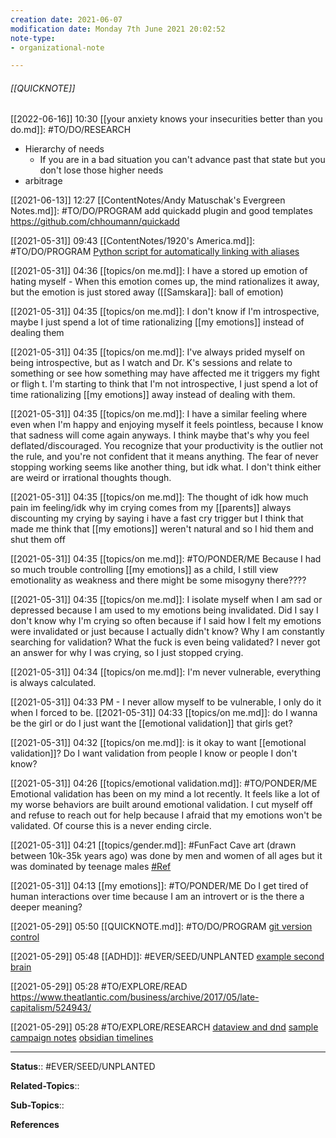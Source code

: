 ```yaml
---
creation date: 2021-06-07
modification date: Monday 7th June 2021 20:02:52
note-type: 
- organizational-note

---
```


###### [[QUICKNOTE]]

[[2022-06-16]] 10:30
[[your anxiety knows your insecurities better than you do.md]]: #TO/DO/RESEARCH 
- Hierarchy of needs 	
	- If you are in a bad situation you can't advance past that state but you don't lose those higher needs 
- arbitrage

[[2021-06-13]] 12:27
[[ContentNotes/Andy Matuschak's Evergreen Notes.md]]: #TO/DO/PROGRAM add quickadd plugin and good templates https://github.com/chhoumann/quickadd

[[2021-05-31]] 09:43
[[ContentNotes/1920's America.md]]: #TO/DO/PROGRAM [Python script for automatically linking with aliases](https://github.com/perkinsben/obs_tools/tree/master/forward_linker)


[[2021-05-31]] 04:36
[[topics/on me.md]]: I have a stored up emotion of hating myself
	- When this emotion comes up, the mind rationalizes it away, but the emotion is just stored away ([[Samskara]]: ball of emotion)

[[2021-05-31]] 04:35
[[topics/on me.md]]: I don't know if I'm introspective, maybe I just spend a lot of time rationalizing [[my emotions]] instead of dealing them

[[2021-05-31]] 04:35
[[topics/on me.md]]: I've always prided myself on being introspective, but as I watch and Dr. K's sessions and relate to something or see how something may have affected me it triggers my fight or fligh t. I'm starting to think that I'm not introspective, I just spend a lot of time rationalizing [[my emotions]] away instead of dealing with them.

[[2021-05-31]] 04:35
[[topics/on me.md]]: I have a similar feeling where even when I'm happy and enjoying myself it feels pointless, because I know that sadness will come again anyways. I think maybe that's why you feel deflated/discouraged. You recognize that your productivity is the outlier not the rule, and you're not confident that it means anything. The fear of never stopping working seems like another thing, but idk what. I don't think either are weird or irrational thoughts though. 

[[2021-05-31]] 04:35
[[topics/on me.md]]: The thought of idk how much pain im feeling/idk why im crying comes from my [[parents]] always discounting my crying by saying i have a fast cry trigger but I think that made me think that [[my emotions]] weren't natural and so I hid them and shut them off

[[2021-05-31]] 04:35
[[topics/on me.md]]: #TO/PONDER/ME Because I had so much trouble controlling [[my emotions]] as a child, I still view emotionality as weakness and there might be some misogyny there????

[[2021-05-31]] 04:35
[[topics/on me.md]]: I isolate myself when I am sad or depressed because I am used to my emotions being invalidated. Did I say I don't know why I'm crying so often because if I said how I felt my emotions were invalidated or just because I actually didn't know? Why I am constantly searching for validation? What the fuck is even being validated? I never got an answer for why I was crying, so I just stopped crying. 

[[2021-05-31]] 04:34
[[topics/on me.md]]: I'm never vulnerable, everything is always calculated.

[[2021-05-31]] 04:33 PM - I never allow myself to be vulnerable, I only do it when I forced to be.
[[2021-05-31]] 04:33 [[topics/on me.md]]: do I wanna be the girl or do I just want the [[emotional validation]] that girls get?

[[2021-05-31]] 04:32 [[topics/on me.md]]: is it okay to want [[emotional validation]]? Do I want validation from people I know or people I don't know?

[[2021-05-31]] 04:26 [[topics/emotional validation.md]]:  #TO/PONDER/ME   Emotional validation has been on my mind a lot recently. It feels like a lot of my worse behaviors are built around emotional validation. I cut myself off and refuse to reach out for help because I afraid that my emotions won't be validated. Of course this is a never ending circle. 

[[2021-05-31]] 04:21 [[topics/gender.md]]:  #FunFact Cave art (drawn between 10k-35k years ago) was done by men and women of all ages but it was dominated by teenage males [#Ref](https://www.livescience.com/7028-ancient-cave-art-full-teenage-graffiti.html) 

[[2021-05-31]] 04:13 [[my emotions]]: #TO/PONDER/ME Do I get tired of human interactions over time because I am an introvert or is the there a deeper meaning?

[[2021-05-29]] 05:50 [[QUICKNOTE.md]]: #TO/DO/PROGRAM [git version control](https://medium.com/analytics-vidhya/how-i-put-my-mind-under-version-control-24caea37b8a5)

[[2021-05-29]] 05:48 [[ADHD]]: #EVER/SEED/UNPLANTED [ example second brain](https://notes.nicolevanderhoeven.com/Video/Roam+Tour+1+-+Professor+Joel+Chan+-+Zettelkasten+and+Evergreen+Notes+for+Generative+Thought)

[[2021-05-29]] 05:28 #TO/EXPLORE/READ   https://www.theatlantic.com/business/archive/2017/05/late-capitalism/524943/

[[2021-05-29]] 05:28 #TO/EXPLORE/RESEARCH [dataview and dnd](https://forum.obsidian.md/t/dataview-plugin-snippet-showcase/13673/30) [sample campaign notes](https://github.com/ebullient/campaign-notes/tree/main) [obsidian timelines](https://github.com/Darakah/obsidian-timelines)










---

**Status**:: #EVER/SEED/UNPLANTED 

**Related-Topics**:: 
	
**Sub-Topics**::
	
**References**